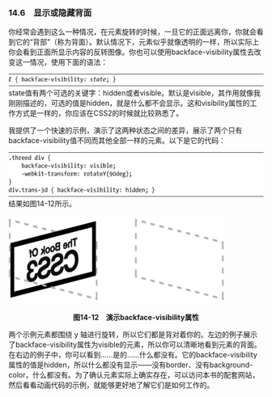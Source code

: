 ### 14.6　显示或隐藏背面

你经常会遇到这么一种情况，在元素旋转的时候，一旦它的正面远离你，你就会看到它的“背部”（称为背面）。默认情况下，元素似乎就像透明的一样，所以实际上你会看到正面所显示内容的反转图像。你也可以使用backface-visibility属性去改变这一情况，使用下面的语法：

![634.png](../images/634.png)
state值有两个可选的关键字：hidden或者visible。默认是visible，其作用就像我刚刚描述的，可选的值是hidden，就是什么都不会显示。这和visibility属性的工作方式是一样的，你应该在CSS2的时候就比较熟悉了。

我提供了一个快速的示例，演示了这两种状态之间的差异，展示了两个只有backface-visibility值不同而其他全部一样的元素。以下是它的代码：

![635.png](../images/635.png)
结果如图14-12所示。

![636.png](../images/636.png)
<center class="my_markdown"><b class="my_markdown">图14-12　演示backface-visibility属性</b></center>

两个示例元素都围绕 y 轴进行旋转，所以它们都是背对着你的。左边的例子展示了backface-visibility属性为visible的元素，所以你可以清晰地看到元素的背面。在右边的例子中，你可以看到……是的……什么都没有。它的backface-visibility属性的值是hidden，所以什么都没有显示——没有border、没有background-color，什么都没有。为了确认元素实际上确实存在，可以访问本书的配套网站，然后看看动画代码的示例，就能够更好地了解它们是如何工作的。

